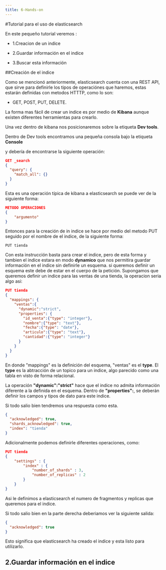 ```yaml
---
title: 6-Hands-on 
---
```

#Tutorial para el uso de elasticsearch

En este pequeño tutorial veremos :
- 1.Creacion de un indice

- 2.Guardar información en el indice

- 3.Buscar esta información 

##Creación de el indice

Como se mencionó anteriormente, elasticsearch cuenta con una REST API, que sirve para definirle los tipos de operaciónes que haremos, estas estarán definidas con metodos HTTTP, como lo son: 
- GET, POST, PUT, DELETE.

La forma mas fácil de crear un indice es por medio de **Kibana** aunque existen diferentes herramientas para crearlo.

Una vez dentro de kibana nos posicionaremos sobre la etiqueta **Dev tools**.

Dentro de Dev tools encontramos una pequeña consola bajo la etiqueta **Console**

y debería de encontrarse la siguiente operación:

```json
GET _search
{
  "query": {
    "match_all": {}
  }
}

```
Esta es una operación típica de kibana a elasticsearch se puede ver de la siguiente forma:

``` json
METODO OPERACIONES
{
    "argumento"
}
```
Entonces para la creación de in indice se hace por medio del metodo PUT seguido por el nombre de el indice, de la siguiente forma:
```
PUT tienda
```
Con esta instrucción basta para crear el indice, pero de esta forma y tambien el indice estara en modo **dynamico** que nos permitira guardar información en el indice sin definirle un esquema.
si queremos definir un esquema este debe de estar en el cuerpo de la petición.
Supongamos que queremos definir un indice para las ventas de una tienda, la operacion seria algo asi:
```json
PUT tienda
{
  "mappings": {
    "ventas":{
      "dynamic":"strict",
      "properties": {
        "id_venta":{"type": "integer"},
        "nombre":{"type": "text"},
        "fecha":{"type": "date"},
        "articulo":{"type": "text"},
        "cantidad":{"type": "integer"}
      }
    }
  }
}
```
En donde "mappings" es la definición del esquema, "ventas" es el **type**.
El **type** es la abtracción de un topico para un indice, algo parecido como una tabla en visto de forma relacional.

La operación **"dynamic":"strict"** hace que el indice no admita información diferente a la definida en el esquema.
Dentro de **"properties":**, se deberán definir los campos y tipos de dato para este indice.

Si todo salio bien tendremos una respuesta como esta.
```json
{
  "acknowledged": true,
  "shards_acknowledged": true,
  "index": "tienda"
}
```
Adicionalmente podemos definirle diferentes operaciones, como:

```json
PUT tienda
{
    "settings" : {
        "index" : {
            "number_of_shards" : 3,
            "number_of_replicas" : 2
        }
    }
}
```
Asi le definimos a elasticsearch el numero de fragmentos y replicas que queremos para el indice.

Si todo salio bien en la parte derecha deberiamos ver la siguiente salida:
```json
{
  "acknowledged": true
}
```
Esto significa que elasticsearch ha creado el indice y esta listo para utilizarlo.

## 2.Guardar información en el indice
